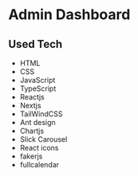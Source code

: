 # Admin Dashboard

## Used Tech

- HTML
- CSS
- JavaScript
- TypeScript
- Reactjs
- Nextjs
- TailWindCSS
- Ant design
- Chartjs
- Slick Carousel
- React icons
- fakerjs
- fullcalendar

